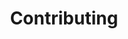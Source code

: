---
title: "Contributing"
linkTitle: "Contributing"
weight: 4
description: >
  How to contribute to Kapacity
---